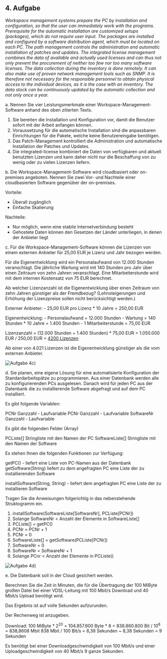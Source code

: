 ## 4. Aufgabe

*Workspace management systems prepare the PC by installation and configuration, so that the user can 
immediately work with the programs. Prerequisite for the automatic installation are customized setups
(packages), which do not require user input. The packages are installed and configured by a software
distribution agent, which must be located on each PC. The path management controls the administration and
automatic installation of patches and updates. The integrated license management combines the data of
available and actually used licenses and can thus not only prevent the procurement of neither too few nor too
many software licenses. The data collection during the inventory is done remotely. It can also make use of
proven network management tools such as SNMP. It is therefore not necessary for the responsible personnel to
obtain physical access to the individual devices, as it is the case with an inventory. The data stock can be
continuously updated by the automatic collection and not only once a year.*

a. Nennen Sie vier Leistungsmerkmale einer Workspace-Management-Software anhand des oben
zitierten Texts.

1. Sie bereiten die Installation und Konfiguration vor, damit die Benutzer sofort mit der Arbeit
anfangen können. 
2. Voraussetzung für die automatische Installation sind die anpassbaren Einrichtungen für die
Pakete, welche keine Benutzereingabe benötigen.
3. Das Patch-Management kontrolliert die Administration und automatische Installation der Patches
und Updates.
4. Die integrated-license kombiniert die Daten von verfügbaren und aktuell benutzten
Lizenzen und kann daher nicht nur die Beschaffung von zu wenig oder zu vielen Lizenzen liefern.

b. Die Workspace-Management-Software wird cloudbasiert oder on-premises angeboten.
Nennen Sie zwei Vor- und Nachteile einer cloudbasierten Software gegenüber der on-premises.

Vorteile:
- Überall zugänglich
- Einfache Skalierung

Nachteile:
- Nur möglich, wenn eine stabile Internetverbindung besteht
- Gehostete Daten können den Gesetzen der Länder unterliegen, in denen der Anbieter liegt

c. Für die Workspace-Management-Software können die Lizenzen von einem externen Anbieter für
25,00 EUR je Lizenz und Jahr bezogen werden.

Für die Eigenentwicklung wird ein Personalaufwand von 12.000 Stunden veranschlagt. Die
jährliche Wartung wird mit 140 Stunden pro Jahr über einen Zeitraum von zehn Jahren
veranschlagt. Eine Mitarbeiterstunde wird mit dem internen Kostensatz von 75 EUR berechnet.

Ab welcher Lizenzanzahl ist die Eigenentwicklung über einen Zeitraum von zehn Jahren günstiger
als der Fremdbezug? (Lohnsteigerungen und Erhöhung der Lizenzpreise sollen nicht berücksichtigt
werden.)

Externer Anbieter:
\- 25,00 EUR pro Lizenz * 10 Jahre = 250,00 EUR

Eigenentwicklung:
\- Personalaufwand = 12.000 Stunden
\- Wartung = 140 Stunden * 10 Jahre = 1.400 Stunden
\- 1 Mitarbeiterstunde = 75,00 EUR

Lizenzanzahl = (12.000 Stunden + 1.400 Stunden) * 75,00 EUR = 1.050.000 EUR / 250,00 EUR = <u>4200 Lizenzen</u>

Ab einer von 4.021 Lizenzen ist die Eigenentwicklung günstiger als die vom externen Anbieter.

![Aufgabe 4c)](/img/AP1_2022_Frühjahr_Aufgabe_4_c\).png) 

d. Sie planen, eine eigene Lösung für eine automatisierte Konfiguration der Standardarbeitspätze zu
programmieren. Aus einer Datenbank werden alle zu konfigurierenden PCs ausgelesen. Danach
wird für jeden PC aus der Datenbank die zu installierende Software abgefragt und auf dem PC
installiert.

Es gibt folgende Variablen:

PCNr Ganzzahl - Laufvariable
PCNr Ganzzahl - Laufvariable
SoftwareNr Ganzzahl - Laufvariable

Es gibt die folgenden Felder (Array)

PCListe[] Stringliste mit den Namen der PC
SoftwareListe[] Stringliste mit den Namen der Software

Es stehen Ihnen die folgenden Funktionen zur Verfügung:

getPC() - liefert eine Liste von PC-Namen aus der Datenbank
getSoftware(String) liefert zu dem angefragten PC eine Liste der zu installierenden
Software

installSoftware(String, String) - liefert dem angefragten PC eine Liste der zu installieren Software

Tragen Sie die Anweisungen folgerichtig in das nebenstehende Struktogramm ein.

1. installSoftware(SoftwareListe[SoftwareNr], PCListe[PCNr])
2. Solange SoftwareNr < Anzahl der Elemente in SoftwareListe[]
3. PCListe[] = getPC()
4. PCNr = PCNr + 1
5. PCNr = 0
6. SoftwareListe[] = getSoftware(PCListe[PCNr])
7. SoftwareNr = 0
8. SoftwareNr = SoftwareNr + 1
9. Solange PCnr < Anzahl der Elemente in PCListe()

![Aufgabe 4d)](../../../../../static/img/AP1_2022_Frühjahr_Aufgabe_4_d\).png)

e. Die Datenbank soll in der Cloud gesichert werden.

Berechnen Sie die Zeit in Minuten, die für die Übertragung der 100 MiByte großen Datei bei einer
VDSL-Leitung mit 100 Mbit/s Download und 40 Mbit/s Upload benötigt wird.

Das Ergebnis ist auf volle Sekunden aufzurunden.

Der Rechenweg ist anzugeben.

Download: 100 MiByte * 2<sup>20</sup> = 104.857.600 Byte * 8 = 838.860.800 Bit / 10<sup>6</sup> = 838,8608 Mbit
838 Mbit / 100 Bit/s = 8,38 Sekunden
~ 8,38 Sekunden = 9 Sekunden

Es benötigt bei einer Downloadgeschwindigkeit von 100 Mbit/s und einer Uploadgeschwindigkeit
von 40 Mbit/s 9 ganze Sekunden.
